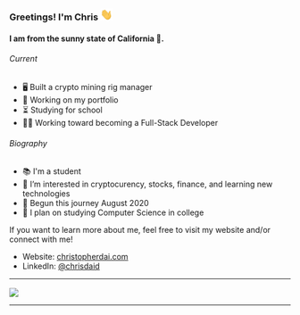 ### Greetings! I'm Chris <img src="https://raw.githubusercontent.com/chrisdaid/chrisdaid/main/wave.gif" width="22px">

<h4>I am from the sunny state of California 🌴.</h4>

<h6>Current</h6>
<ul>
	<li>🖥️ Built a crypto mining rig manager</li>
	<li>💸 Working on my portfolio</li>
	<li>⏳ Studying for school</li>
	<li>👨‍💻 Working toward becoming a Full-Stack Developer</li>
</ul>

<h6>Biography</h6>
<ul>
	<li>📚 I'm a student</li>
	<li>👀 I’m interested in cryptocurency, stocks, finance, and learning new technologies</li>
	<li>🌱 Begun this journey August 2020</li>
	<li>🧠 I plan on studying Computer Science in college</li>
</ul>
If you want to learn more about me, feel free to visit my website and/or connect with me!

- Website: [christopherdai.com](https://christopherdai.com)
- LinkedIn: [@chrisdaid](https://linkedin.com/in/chrisdaid)

---

<a href="https://github.com/chrisdaid/">
<img align = "center" src="https://github-readme-stats.vercel.app/api?username=chrisdaid&show_icons=true&theme=ayu-mirage&count_private=true"></img>

</a>

---
